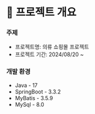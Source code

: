 # 📌 프로젝트 개요
### 주제
- 프로젝트명: 의류 쇼핑몰 프로젝트
- 프로젝트 기간: 2024/08/20 ~

### 개발 환경
- Java - 17
- SpringBoot - 3.3.2
- MyBatis - 3.5.9
- MySql - 8.0